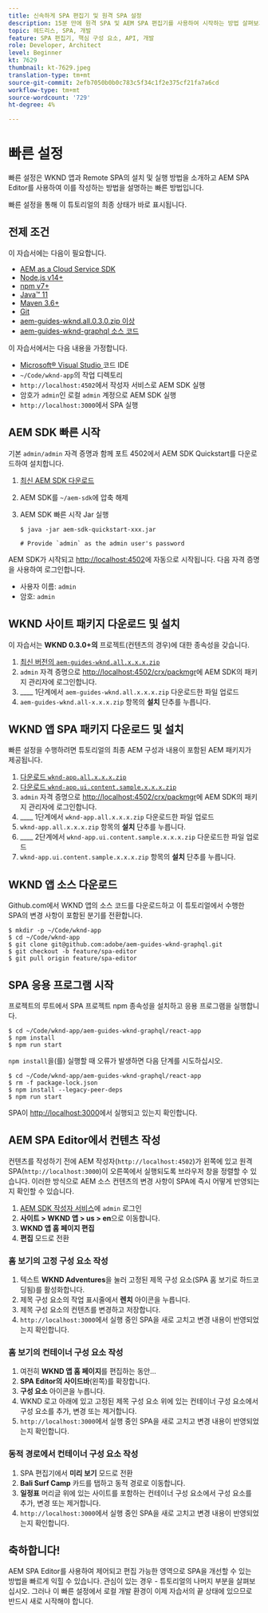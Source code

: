 ```yaml
---
title: 신속하게 SPA 편집기 및 원격 SPA 설정
description: 15분 만에 원격 SPA 및 AEM SPA 편집기를 사용하여 시작하는 방법 살펴보기!
topic: 헤드리스, SPA, 개발
feature: SPA 편집기, 핵심 구성 요소, API, 개발
role: Developer, Architect
level: Beginner
kt: 7629
thumbnail: kt-7629.jpeg
translation-type: tm+mt
source-git-commit: 2efb7050b0b0c783c5f34c1f2e375cf21fa7a6cd
workflow-type: tm+mt
source-wordcount: '729'
ht-degree: 4%

---
```



# 빠른 설정

빠른 설정은 WKND 앱과 Remote SPA의 설치 및 실행 방법을 소개하고 AEM SPA Editor를 사용하여 이를 작성하는 방법을 설명하는 빠른 방법입니다.

빠른 설정을 통해 이 튜토리얼의 최종 상태가 바로 표시됩니다.

## 전제 조건

이 자습서에는 다음이 필요합니다.

+ [AEM as a Cloud Service SDK](https://experienceleague.adobe.com/docs/experience-manager-learn/cloud-service/local-development-environment-set-up/aem-runtime.html?lang=en)
+ [Node.js v14+](https://nodejs.org/en/)
+ [npm v7+](https://www.npmjs.com/)
+ [Java™ 11](https://downloads.experiencecloud.adobe.com/content/software-distribution/en/general.html)
+ [Maven 3.6+](https://maven.apache.org/)
+ [Git](https://git-scm.com/downloads)
+ [aem-guides-wknd.all.0.3.0.zip 이상](https://github.com/adobe/aem-guides-wknd/releases)
+ [aem-guides-wknd-graphql 소스 코드](https://github.com/adobe/aem-guides-wknd-graphql)

이 자습서에서는 다음 내용을 가정합니다.

+ [Microsoft® Visual Studio ](https://visualstudio.microsoft.com/) 코드 IDE
+ `~/Code/wknd-app`의 작업 디렉토리
+ `http://localhost:4502`에서 작성자 서비스로 AEM SDK 실행
+ 암호가 `admin`인 로컬 `admin` 계정으로 AEM SDK 실행
+ `http://localhost:3000`에서 SPA 실행

## AEM SDK 빠른 시작

기본 `admin/admin` 자격 증명과 함께 포트 4502에서 AEM SDK Quickstart를 다운로드하여 설치합니다.

1. [최신 AEM SDK 다운로드](https://experience.adobe.com/#/downloads/content/software-distribution/en/aemcloud.html?fulltext=AEM*+SDK*&amp;orderby=%40jcr%3Acontent%2Fjcr%3AlastModified&amp;orderby.sort=desc&amp;layout=list&amp;p.offset=0&amp;p.limit=1)
1. AEM SDK를 `~/aem-sdk`에 압축 해제
1. AEM SDK 빠른 시작 Jar 실행

   ```
   $ java -jar aem-sdk-quickstart-xxx.jar
   
   # Provide `admin` as the admin user's password
   ```

AEM SDK가 시작되고 [http://localhost:4502](http://localhost:4502)에 자동으로 시작됩니다. 다음 자격 증명을 사용하여 로그인합니다.

+ 사용자 이름: `admin`
+ 암호: `admin`

## WKND 사이트 패키지 다운로드 및 설치

이 자습서는 __WKND 0.3.0+의__ 프로젝트(컨텐츠의 경우)에 대한 종속성을 갖습니다.

1. [최신 버전의  `aem-guides-wknd.all.x.x.x.zip`](https://github.com/adobe/aem-guides-wknd/releases)
1. `admin` 자격 증명으로 [http://localhost:4502/crx/packmgr](http://localhost:4502/crx/packmgr)에 AEM SDK의 패키지 관리자에 로그인합니다.
1. ____ 1단계에서  `aem-guides-wknd.all.x.x.x.zip` 다운로드한 파일 업로드
1. `aem-guides-wknd.all-x.x.x.zip` 항목의 __설치__ 단추를 누릅니다.

## WKND 앱 SPA 패키지 다운로드 및 설치

빠른 설정을 수행하려면 튜토리얼의 최종 AEM 구성과 내용이 포함된 AEM 패키지가 제공됩니다.

1. [다운로드 `wknd-app.all.x.x.x.zip`](./assets/quick-setup/wknd-app.all-1.0.0-SNAPSHOT.zip)
1. [다운로드 `wknd-app.ui.content.sample.x.x.x.zip`](./assets/quick-setup/wknd-app.ui.content.sample-1.0.0.zip)
1. `admin` 자격 증명으로 [http://localhost:4502/crx/packmgr](http://localhost:4502/crx/packmgr)에 AEM SDK의 패키지 관리자에 로그인합니다.
1. ____ 1단계에서  `wknd-app.all.x.x.x.zip` 다운로드한 파일 업로드
1. `wknd-app.all.x.x.x.zip` 항목의 __설치__ 단추를 누릅니다.
1. ____ 2단계에서  `wknd-app.ui.content.sample.x.x.x.zip` 다운로드한 파일 업로드
1. `wknd-app.ui.content.sample.x.x.x.zip` 항목의 __설치__ 단추를 누릅니다.

## WKND 앱 소스 다운로드

Github.com에서 WKND 앱의 소스 코드를 다운로드하고 이 튜토리얼에서 수행한 SPA의 변경 사항이 포함된 분기를 전환합니다.

```
$ mkdir -p ~/Code/wknd-app
$ cd ~/Code/wknd-app
$ git clone git@github.com:adobe/aem-guides-wknd-graphql.git
$ git checkout -b feature/spa-editor
$ git pull origin feature/spa-editor
```

## SPA 응용 프로그램 시작

프로젝트의 루트에서 SPA 프로젝트 npm 종속성을 설치하고 응용 프로그램을 실행합니다.

```
$ cd ~/Code/wknd-app/aem-guides-wknd-graphql/react-app
$ npm install
$ npm run start
```

`npm install`을(를) 실행할 때 오류가 발생하면 다음 단계를 시도하십시오.

```
$ cd ~/Code/wknd-app/aem-guides-wknd-graphql/react-app
$ rm -f package-lock.json
$ npm install --legacy-peer-deps
$ npm run start
```

SPA이 [http://localhost:3000](http://localhost:3000)에서 실행되고 있는지 확인합니다.

## AEM SPA Editor에서 컨텐츠 작성

컨텐츠를 작성하기 전에 AEM 작성자(`http://localhost:4502`)가 왼쪽에 있고 원격 SPA(`http://localhost:3000`)이 오른쪽에서 실행되도록 브라우저 창을 정렬할 수 있습니다. 이러한 방식으로 AEM 소스 컨텐츠의 변경 사항이 SPA에 즉시 어떻게 반영되는지 확인할 수 있습니다.

1. [AEM SDK 작성자 서비스](http://localhost:4502)에 `admin` 로그인
1. __사이트 > WKND 앱 > us > en__&#x200B;으로 이동합니다.
1. __WKND 앱 홈 페이지 편집__
1. __편집__ 모드로 전환

### 홈 보기의 고정 구성 요소 작성

1. 텍스트 __WKND Adventures__&#x200B;을 눌러 고정된 제목 구성 요소(SPA 홈 보기로 하드코딩됨)를 활성화합니다.
1. 제목 구성 요소의 작업 표시줄에서 __렌치__ 아이콘을 누릅니다.
1. 제목 구성 요소의 컨텐츠를 변경하고 저장합니다.
1. `http://localhost:3000`에서 실행 중인 SPA을 새로 고치고 변경 내용이 반영되었는지 확인합니다.

### 홈 보기의 컨테이너 구성 요소 작성

1. 여전히 __WKND 앱 홈 페이지__&#x200B;를 편집하는 동안...
1. __SPA Editor의 사이드바__(왼쪽)를 확장합니다.
1. __구성 요소__ 아이콘을 누릅니다.
1. WKND 로고 아래에 있고 고정된 제목 구성 요소 위에 있는 컨테이너 구성 요소에서 구성 요소를 추가, 변경 또는 제거합니다.
1. `http://localhost:3000`에서 실행 중인 SPA을 새로 고치고 변경 내용이 반영되었는지 확인합니다.

### 동적 경로에서 컨테이너 구성 요소 작성

1. SPA 편집기에서 __미리 보기__ 모드로 전환
1. __Bali Surf Camp__ 카드를 탭하고 동적 경로로 이동합니다.
1. __일정표__ 머리글 위에 있는 사이트를 포함하는 컨테이너 구성 요소에서 구성 요소를 추가, 변경 또는 제거합니다.
1. `http://localhost:3000`에서 실행 중인 SPA을 새로 고치고 변경 내용이 반영되었는지 확인합니다.

## 축하합니다!

AEM SPA Editor를 사용하여 제어되고 편집 가능한 영역으로 SPA을 개선할 수 있는 방법을 빠르게 익힐 수 있습니다. 관심이 있는 경우 - 튜토리얼의 나머지 부분을 살펴보십시오. 그러나 이 빠른 설정에서 로컬 개발 환경이 이제 자습서의 끝 상태에 있으므로 반드시 새로 시작해야 합니다.

